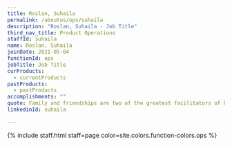 ```yaml
---
title: Roslan, Suhaila
permalink: /aboutus/ops/suhaila
description: "Roslan, Suhaila - Job Title"
third_nav_title: Product Operations
staffId: suhaila
name: Roslan, Suhaila
joinDate: 2021-05-04
functionId: ops
jobTitle: Job Title
curProducts:
  - currentProducts
pastProducts:
  - pastProducts
accomplishments: ""
quote: Family and friendships are two of the greatest facilitators of happiness.
linkedinId: suhaila

---
```


{% include staff.html staff=page color=site.colors.function-colors.ops %}
